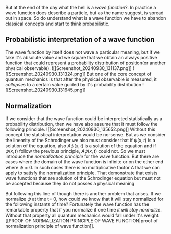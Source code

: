 But at the end of the day what the hell is a *wave function*?. In practice a wave function does describe a particle, but as the name suggest, is spread out in space. So do understand what is a wave function we have to abandon classical concepts and start to think probabilistic.

## Probabilistic interpretation of a wave function
The wave function by itself does not wave a particular meaning, but if we take it's absolute value and we square that we obtain an always positive function that could represent a probability distribution of position(or another physical observable).
![[Screenshot_20240930_131137.png]]
![[Screenshot_20240930_131324.png]]
But one of the core concept of quantum mechanics is that after the physical observable is measured, it *collapses* to a certain value guided by it's probability distribution
![[Screenshot_20240930_131645.png]]

## Normalization
If we consider that the wave function could be interpreted statistically as a probability distribution, then we have also assume that it must follow the following principle.
![[Screenshot_20240930_135652.png]]
Without this concept the statistical interpretation would be no-sense. But as we consider the linearity of the Schrodinger we also must consider that if $\psi(x,t)$ is a solution of the equation, also $A\psi(x,t)$ is a solution of the equation and if $\psi(x,t)$ follow the previous principle, $A\psi(x,t)$ could not. So we must introduce the *normalization principle* for the wave function.
But there are cases where the domain of the wave function is infinite or on the other end where $\psi = 0$. In such cases there is no multiplicative factor A that we can apply to satisfy the normalization principle. That demonstrate that exists wave functions that are solution of the Schrodinger equation but must not be accepted because they do not posses a physical meaning

But following this line of though there is another problem that arises. If we normalize $\psi$ at time t= 0, how could we know that it will stay normalized for the following instants of time?
Fortunately the wave function has the remarkable property that if you normalize it one time *it will stay normalize*. Without that property all quantum mechanics would fall under it's weight. [[PROOF OF NORMALIZATION PRINCIPLE OF WAVE FUNCTION|proof of normalization principle of wave function]].




